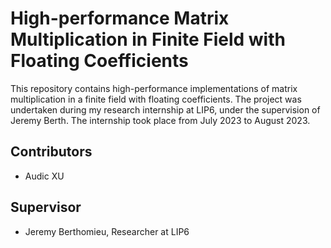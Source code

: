 # High-performance Matrix Multiplication in Finite Field with Floating Coefficients

This repository contains high-performance implementations of matrix multiplication in a finite field with floating coefficients. The project was undertaken during my research internship at LIP6, under the supervision of Jeremy Berth. The internship took place from July 2023 to August 2023.

## Contributors
- Audic XU

## Supervisor
- Jeremy Berthomieu, Researcher at LIP6
